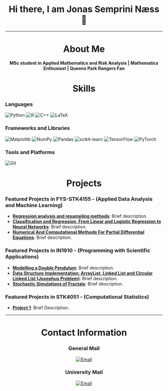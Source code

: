 <h1 align="center">Hi there, I am Jonas Semprini Næss 👋</h1>

---

<h1 align="center"> About Me </h1>

<p align="center">
  <strong> MSc student in Applied Mathematics and Risk Analysis | Mathematics Enthusiast | Queens Park Rangers Fan</strong>
</p>


<h1 align="center"> Skills </h1>

### Languages
![Python](https://img.shields.io/badge/Python-3776AB?style=for-the-badge&logo=python&logoColor=white)
![R](https://img.shields.io/badge/r-%23276DC3.svg?style=for-the-badge&logo=r&logoColor=white)
![C++](https://img.shields.io/badge/C++-00599C?style=for-the-badge&logo=cplusplus&logoColor=white)
![LaTeX](https://img.shields.io/badge/latex-%23008080.svg?style=for-the-badge&logo=latex&logoColor=white)

### Frameworks and Libraries
![Matplotlib](https://img.shields.io/badge/Matplotlib-%23ffffff.svg?style=for-the-badge&logo=Matplotlib&logoColor=black)
![NumPy](https://img.shields.io/badge/numpy-%23013243.svg?style=for-the-badge&logo=numpy&logoColor=white)
![Pandas](https://img.shields.io/badge/pandas-%23150458.svg?style=for-the-badge&logo=pandas&logoColor=white)
![scikit-learn](https://img.shields.io/badge/scikit--learn-%23F7931E.svg?style=for-the-badge&logo=scikit-learn&logoColor=white)
![TensorFlow](https://img.shields.io/badge/TensorFlow-%23FF6F00.svg?style=for-the-badge&logo=TensorFlow&logoColor=white)
![PyTorch](https://img.shields.io/badge/PyTorch-%23EE4C2C.svg?style=for-the-badge&logo=PyTorch&logoColor=white)

### Tools and Platforms
![Git](https://img.shields.io/badge/Git-F05032?style=for-the-badge&logo=git&logoColor=white)

<h1 align="center"> Projects </h1>

### Featured Projects in FYS-STK4155 - (Applied Data Analysis and Machine Learning)
- [**Regression analysis and resampling methods**](https://github.com/JonasSemprini/FYS-STK4155/tree/main/Project-1-Regression-analysis-and-resampling-methods): Brief description.
- [**Classification and Regression, From Linear and Logistic Regression to Neural Networks**](https://github.com/JonasSemprini/FYS-STK4155/tree/main/Project-2-Classification-And-Regression-From-Linear-and-Logistic-Regression-to-Neural-Networks): Brief description.
- [**Numerical And Computational Methods For Partial Differential Equations**](https://github.com/JonasSemprini/FYS-STK4155/tree/main/Project-3-Numerical-And-Computational-Methods-For-Partial-Differential-Equations): Brief description.

### Featured Projects in IN1910 - (Programming with Scientific Applications)
- [**Modelling a Double Pendulum**](https://github.com/JonasSemprini/IN1910/tree/main/Project-1): Brief description.
- [**Data Structure Implementation: ArrayList, Linked List and Circular Linked List (Josephus Problem)**](https://github.com/JonasSemprini/IN1910/tree/main/Project-2): Brief description.
- [**Stochastic Simulations of Fractals**](https://github.com/JonasSemprini/IN1910/tree/main/Project-3): Brief description.


### Featured Projects in STK4051 - (Computational Statistics)
- [**Project 1**](https://github.com/JonasSemprini/STK4051/tree/main/Mandatory%20Assignment%20Part%201): Brief Description. 


-----------------------

<h1 align="center"> Contact Information </h1>


<h3 align="center"> General Mail </h3> 


<p align="center">
  <a href="mailto:jonas@semprini-naess.com"><img src="https://img.shields.io/badge/Email-jonas@semprini--naess.com-red?style=for-the-badge" alt="Email"></a>
</p>

<h3 align="center"> University Mail </h3> 


<p align="center">
  <a href="mailto:jonassna@uio.no"><img src="https://img.shields.io/badge/Email-jonassna@uio.no-red?style=for-the-badge" alt="Email"></a>
</p>
